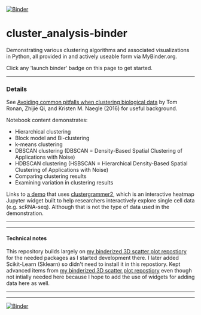 [![Binder](https://mybinder.org/badge_logo.svg)](https://mybinder.org/v2/gh/fomightez/cluster_analysis-binder/master?filepath=index.ipynb)


# cluster_analysis-binder
Demonstrating various clustering algorithms and associated visualizations in Python, all provided in and actively useable form via MyBinder.org.

Click any 'launch binder' badge on this page to get started.


--------------------------

### Details


See [Avoiding common pitfalls when clustering biological data](https://stke.sciencemag.org/content/9/432/re6) by Tom Ronan, Zhijie Qi, and Kristen M. Naegle (2016) for useful background.

Notebook content demonstrates:

- Hierarchical clustering
- Block model and Bi-clustering
- k-means clustering
- DBSCAN clustering (DBSCAN = Density-Based Spatial Clustering of Applications with Noise)
- HDBSCAN clustering (HSBSCAN = Hierarchical Density-Based Spatial Clustering of Applications with Noise)
- Comparing clustering results
- Examining variation in clustering results



Links to [a demo](https://github.com/cornhundred/citibike-clustergrammer2) that uses [clustergrammer2](https://clustergrammer.readthedocs.io/clustergrammer2.html), which is an interactive heatmap Jupyter widget built to help researchers interactively explore single cell data (e.g. scRNA-seq). Although that is not the type of data used in the demonstration.

-----

-----

#### Technical notes

This repository builds largely on [my binderized 3D scatter plot repostiory](https://github.com/fomightez/3Dscatter_plot-binder) for the needed packages as I started development there. I later added Scikit-Learn (Sklearn) so didn't need to install it in this repostiory. Kept advanced items from [my binderized 3D scatter plot repostiory](https://github.com/fomightez/3Dscatter_plot-binder) even though not intially needed here because I hope to add the use of widgets for adding data here as well.


-----

-----


[![Binder](https://mybinder.org/badge_logo.svg)](https://mybinder.org/v2/gh/fomightez/cluster_analysis-binder/master?filepath=index.ipynb)